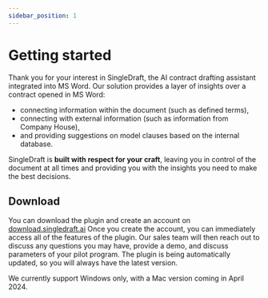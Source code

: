 ```yaml
---
sidebar_position: 1
---
```

# Getting started

Thank you for your interest in SingleDraft, the AI contract drafting assistant integrated into MS Word. Our solution provides a layer of insights over a contract opened in MS Word: 

- connecting information within the document (such as defined terms),
- connecting with external information (such as information from Company House),
- and providing suggestions on model clauses based on the internal database. 

SingleDraft is **built with respect for your craft**, leaving you in control of the document at all times and providing you with the insights you need to make the best decisions.

## Download

You can download the plugin and create an account on [download.singledraft.ai](http://download.singledraft.ai/) Once you create the account, you can immediately access all of the features of the plugin. Our sales team will then reach out to discuss any questions you may have, provide a demo, and discuss parameters of your pilot program. The plugin is being automatically updated, so you will always have the latest version.

We currently support Windows only, with a Mac version coming in April 2024.
